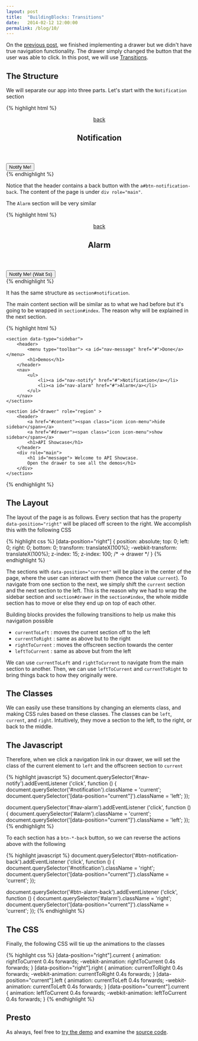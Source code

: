 ```yaml
---
layout: post
title:  "BuildingBlocks: Transitions"
date:   2014-02-12 12:00:00
permalink: /blog/10/
---
```


On the [previous post](/blog/9/), we finished implementing a drawer but we didn't have true navigation functionality. The drawer simply changed the button that the user was able to click. In this post, we will use [Transitions](http://buildingfirefoxos.com/transitions/in-app-navigation.html).

## The Structure

We will separate our app into three parts. Let's start with the `Notification` section

{% highlight html %}
<section id="notification" role="region" data-position="right">
    <header class="fixed">
	<a id="btn-notification-back" href="#">
		<span class="icon icon-back">back</span>
	</a>
	<h1>Notification</h1>
	</header>
	<div role="main">
		<button id="btn-notify"> Notify Me!</button>
	</div>
</section>
{% endhighlight %}

Notice that the header contains a back button with the `a#btn-notification-back`. The content of the page is under `div role="main"`.

The `Alarm` section will be very similar

{% highlight html %}
<section id="alarm" role="region" data-position="right">
    <header class="fixed">
	<a id="btn-alarm-back" href="#">
	  <span class="icon icon-back">back</span>
	</a>
	<h1>Alarm</h1>
	</header>
	<div role="main">
		<button id="btn-notify-wait"> Notify Me! (Wait 5s)</button>
	</div>
</section>
{% endhighlight %}

It has the same structure as `section#notification`.

The main content section will be similar as to what we had before but it's going to be wrapped in `section#index`. The reason why will be explained in the next section.

{% highlight html %}
<section id="index" data-position="current">
	
	<section data-type="sidebar">
		<header>
			<menu type="toolbar"> <a id="nav-message" href="#">Done</a> </menu>
			<h1>Demos</h1>
		</header>
		<nav>
			<ul>
				<li><a id="nav-notify" href="#">Notification</a></li>
				<li><a id="nav-alarm" href="#">Alarm</a></li>
	        </ul>
		</nav>
	</section>

	<section id="drawer" role="region" >
		<header>
			<a href="#content"><span class="icon icon-menu">hide sidebar</span></a>
			<a href="#drawer"><span class="icon icon-menu">show sidebar</span></a>
			<h1>API Showcase</h1>
		</header>
		<div role="main">
			<h1 id="message"> Welcome to API Showcase.
			Open the drawer to see all the demos</h1>
		</div>
	</section>
</section>
{% endhighlight %}

## The Layout

The layout of the page is as follows. Every section that has the property `data-position="right"` will be placed off screen to the right. We accomplish this with the following CSS

{% highlight css %}
[data-position="right"] {
    position: absolute;
    top: 0;
    left: 0;
    right: 0;
    bottom: 0;
    transform: translateX(100%);
    -webkit-transform: translateX(100%);
    z-index: 15;
    z-index: 100; /* -> drawer */
}
{% endhighlight %}

The sections with `data-position="current"` will be place in the center of the page, where the user can interact with them (hence the value `current`). To navigate from one section to the next, we simply shift the `current` section and the next section to the left. This is the reason why we had to wrap the sidebar section and `section#drawer` in the `section#index`, the whole middle section has to move or else they end up on top of each other. 

Building blocks provides the following transitions to help us make this navigation possible

* `currentToLeft` : moves the current section off to the left
* `currentToRight` : same as above but to the right
* `rightToCurrent` : moves the offscreen section towards the center
* `leftToCurrent` : same as above but from the left 

We can use `currentToLeft` and `rightToCurrent` to navigate from the main section to another. Then, we can use `leftToCurrent` and `currentToRight` to bring things back to how they originally were.

## The Classes

We can easily use these transitions by changing an elements class, and making CSS rules based on these classes. The classes can be `left`, `current`, and `right`. Intuitively, they move a section to the left, to the right, or back to the middle.

## The Javascript

Therefore, when we click a navigation link in our drawer, we will set the class of the current element to `left` and the offscreen section to `current`

{% highlight javascript %}
document.querySelector('#nav-notify').addEventListener ('click', function () {
	document.querySelector('#notification').className = 'current';
	document.querySelector('[data-position="current"]').className = 'left';
});

document.querySelector('#nav-alarm').addEventListener ('click', function () {
	document.querySelector('#alarm').className = 'current';
	document.querySelector('[data-position="current"]').className = 'left';
});
{% endhighlight %}

To each section has a `btn-*-back` button, so we can reverse the actions above with the following

{% highlight javascript %}
document.querySelector('#btn-notification-back').addEventListener ('click', function () {
	document.querySelector('#notification').className = 'right';
	document.querySelector('[data-position="current"]').className = 'current';
});

document.querySelector('#btn-alarm-back').addEventListener ('click', function () {
	document.querySelector('#alarm').className = 'right';
	document.querySelector('[data-position="current"]').className = 'current';
});
{% endhighlight %}

## The CSS

Finally, the following CSS will tie up the animations to the classes

{% highlight css %}
[data-position="right"].current {
    animation: rightToCurrent 0.4s forwards;
    -webkit-animation: rightToCurrent 0.4s forwards;
}
[data-position="right"].right {
    animation: currentToRight 0.4s forwards;
    -webkit-animation: currentToRight 0.4s forwards;
}
[data-position="current"].left {
    animation: currentToLeft 0.4s forwards;
    -webkit-animation: currentToLeft 0.4s forwards;
}
[data-position="current"].current {
    animation: leftToCurrent 0.4s forwards;
    -webkit-animation: leftToCurrent 0.4s forwards;
}
{% endhighlight %}

## Presto

As always, feel free to [try the demo](/demos/08/) and examine the [source code](https://github.com/NakedFerret/NakedFerret.github.io/tree/master/demos/08).
